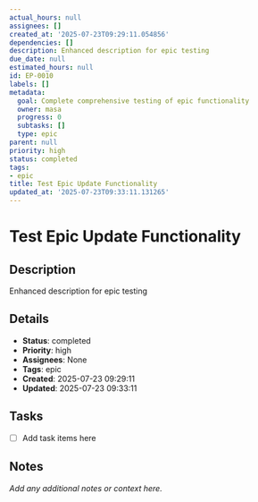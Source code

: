 ```yaml
---
actual_hours: null
assignees: []
created_at: '2025-07-23T09:29:11.054856'
dependencies: []
description: Enhanced description for epic testing
due_date: null
estimated_hours: null
id: EP-0010
labels: []
metadata:
  goal: Complete comprehensive testing of epic functionality
  owner: masa
  progress: 0
  subtasks: []
  type: epic
parent: null
priority: high
status: completed
tags:
- epic
title: Test Epic Update Functionality
updated_at: '2025-07-23T09:33:11.131265'
---
```


# Test Epic Update Functionality

## Description
Enhanced description for epic testing

## Details
- **Status**: completed
- **Priority**: high
- **Assignees**: None
- **Tags**: epic
- **Created**: 2025-07-23 09:29:11
- **Updated**: 2025-07-23 09:33:11

## Tasks
- [ ] Add task items here

## Notes
_Add any additional notes or context here._
